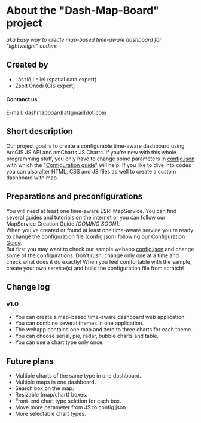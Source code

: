 # About the "Dash-Map-Board" project
_aka Easy way to create map-based time-aware dashboard for "lightweight" coders_

## Created by
- László Lellei (spatial data expert)
- Zsolt Ónodi (GIS expert)

#### Contanct us
E-mail: dashmapboard[at]gmail[dot]com

## Short description
Our project goal is to create a configurable time-aware dashboard using ArcGIS JS API and amCharts JS Charts.
If you're new with this whole programming stuff, you only have to change some parameters in [config.json](config.json) with which the "[Configuration guide](configurationGuide.md)" will help.
If you like to dive into codes you can also alter HTML, CSS and JS files as well to create a custom dashboard with map.

## Preparations and preconfigurations
You will need at least one time-aware ESRI MapService. You can find several guides and tutorials on the internet or you can follow our MapService Creation Guide _[COMING SOON]_.  
When you've created or found at least one time-aware service you're ready to change the configuration file ([config.json](config.json)) following our [Configuration Guide](configurationGuide.md).  
But first you may want to check our sample webapp [config.json](sampleWebappConfiguration/config.json) and change some of the configurations. Don't rush, change only one at a time and check what does it do exactly! When you feel comfortable with the sample, create your own service(s) and build the configuration file from scratch!

## Change log
### v1.0
- You can create a map-based time-aware dashboard web application.
- You can combine several themes in one application.
- The webapp contains one map and zero to three charts for each theme.
- You can choose serial, pie, radar, bubble charts and table.
- You can use a chart type only once.

## Future plans
- Multiple charts of the same type in one dashboard.
- Multiple maps in one dashboard.
- Search box on the map.
- Resizable (map/chart) boxes.
- Front-end chart type seletion for each box.
- Move more parameter from JS to config.json.
- More selectable chart types.

